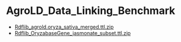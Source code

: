 # AgroLD_Data_Linking_Benchmark

* [Rdflib_agrold.oryza_sativa_merged.ttl.zip](https://github.com/pierrelarmande/AgroLD_Data_Linking_Benchmark/files/8410972/Rdflib_agrold.oryza_sativa_merged.ttl.zip)
* [Rdflib_OryzabaseGene_jasmonate_subset.ttl.zip](https://github.com/pierrelarmande/AgroLD_Data_Linking_Benchmark/files/8410981/Rdflib_OryzabaseGene_jasmonate_subset.ttl.zip)
